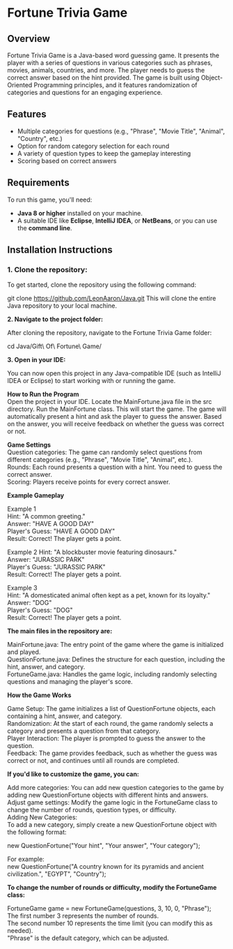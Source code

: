 # Fortune Trivia Game

## Overview
Fortune Trivia Game is a Java-based word guessing game. It presents the player with a series of questions in various categories such as phrases, movies, animals, countries, and more. The player needs to guess the correct answer based on the hint provided. The game is built using Object-Oriented Programming principles, and it features randomization of categories and questions for an engaging experience.

## Features
- Multiple categories for questions (e.g., "Phrase", "Movie Title", "Animal", "Country", etc.)
- Option for random category selection for each round
- A variety of question types to keep the gameplay interesting
- Scoring based on correct answers

## Requirements
To run this game, you'll need:
- **Java 8 or higher** installed on your machine.
- A suitable IDE like **Eclipse**, **IntelliJ IDEA**, or **NetBeans**, or you can use the **command line**.

## Installation Instructions

### 1. Clone the repository:

To get started, clone the repository using the following command:

git clone https://github.com/LeonAaron/Java.git
This will clone the entire Java repository to your local machine.


**2. Navigate to the project folder:**

After cloning the repository, navigate to the Fortune Trivia Game folder:

cd Java/Gift\ Of\ Fortune\ Game/


**3. Open in your IDE:**

You can now open this project in any Java-compatible IDE (such as IntelliJ IDEA or Eclipse) to start working with or running the game.

**How to Run the Program**  
Open the project in your IDE.
Locate the MainFortune.java file in the src directory.
Run the MainFortune class. This will start the game.
The game will automatically present a hint and ask the player to guess the answer. Based on the answer, you will receive feedback on whether the guess was correct or not.

**Game Settings**  
Question categories: The game can randomly select questions from different categories (e.g., "Phrase", "Movie Title", "Animal", etc.). <br>
Rounds: Each round presents a question with a hint. You need to guess the correct answer. <br>
Scoring: Players receive points for every correct answer. <br>

**Example Gameplay**

Example 1 <br>
Hint: "A common greeting." <br>
Answer: "HAVE A GOOD DAY" <br>
Player's Guess: "HAVE A GOOD DAY" <br>
Result: Correct! The player gets a point. <br>

Example 2
Hint: "A blockbuster movie featuring dinosaurs." <br>
Answer: "JURASSIC PARK" <br>
Player's Guess: "JURASSIC PARK" <br>
Result: Correct! The player gets a point. <br>

Example 3 <br>
Hint: "A domesticated animal often kept as a pet, known for its loyalty."   
Answer: "DOG" <br>
Player's Guess: "DOG" <br>
Result: Correct! The player gets a point.


**The main files in the repository are:**

MainFortune.java: The entry point of the game where the game is initialized and played.  
QuestionFortune.java: Defines the structure for each question, including the hint, answer, and category.  
FortuneGame.java: Handles the game logic, including randomly selecting questions and managing the player's score.  


**How the Game Works**

Game Setup: The game initializes a list of QuestionFortune objects, each containing a hint, answer, and category.  
Randomization: At the start of each round, the game randomly selects a category and presents a question from that category.  
Player Interaction: The player is prompted to guess the answer to the question.  
Feedback: The game provides feedback, such as whether the guess was correct or not, and continues until all rounds are completed.  

**If you'd like to customize the game, you can:**

Add more categories: You can add new question categories to the game by adding new QuestionFortune objects with different hints and answers.  
Adjust game settings: Modify the game logic in the FortuneGame class to change the number of rounds, question types, or difficulty.  
Adding New Categories:  
To add a new category, simply create a new QuestionFortune object with the following format:  

new QuestionFortune("Your hint", "Your answer", "Your category");  

For example:  
new QuestionFortune("A country known for its pyramids and ancient civilization.", "EGYPT", "Country");  

**To change the number of rounds or difficulty, modify the FortuneGame class:**  

FortuneGame game = new FortuneGame(questions, 3, 10, 0, "Phrase");  
The first number 3 represents the number of rounds.  
The second number 10 represents the time limit (you can modify this as needed).  
"Phrase" is the default category, which can be adjusted.  

